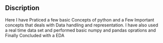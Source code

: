 ## Discription 
Here I have Praticed a few basic Concepts of python and a Few Important concepts that deals with Data handling and representation. I have also used a real time data set and performed basic numpy and pandas oprations and Finally Concluded with a EDA
